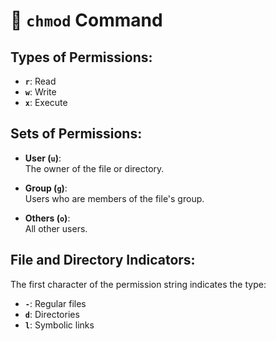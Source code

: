 # 🔐 `chmod` Command

## **Types of Permissions:**
- **`r`**: Read
- **`w`**: Write
- **`x`**: Execute

## **Sets of Permissions:**
- **User (`u`)**:  
  The owner of the file or directory.
  
- **Group (`g`)**:  
  Users who are members of the file's group.
  
- **Others (`o`)**:  
  All other users.

## File and Directory Indicators:
The first character of the permission string indicates the type:
- **`-`**: Regular files
- **`d`**: Directories
- **`l`**: Symbolic links


